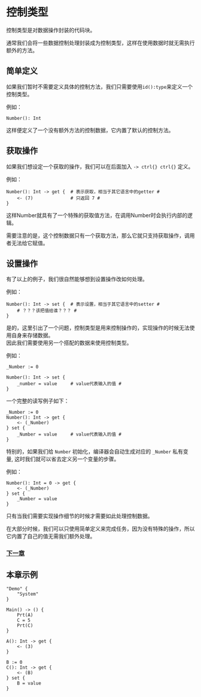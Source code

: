 # 控制类型
控制类型是对数据操作封装的代码块。

通常我们会将一些数据控制处理封装成为控制类型，这样在使用数据时就无需执行额外的方法。

## 简单定义
如果我们暂时不需要定义具体的控制方法，我们只需要使用`id():type`来定义一个控制类型。

例如：
```
Number(): Int
```
这样便定义了一个没有额外方法的控制数据，它内置了默认的控制方法。

## 获取操作
如果我们想设定一个获取的操作，我们可以在后面加入 `-> ctrl{} ctrl{}` 定义。

例如：
```
Number(): Int -> get {  # 表示获取，相当于其它语言中的getter #
    <- (7)              # 只返回 7 #
}
```
这样Number就具有了一个特殊的获取值方法，在调用Number时会执行内部的逻辑。

需要注意的是，这个控制数据只有一个获取方法，那么它就只支持获取操作，调用者无法给它赋值。
## 设置操作
有了以上的例子，我们很自然能够想到设置操作改如何处理。

例如：
```
Number(): Int -> set {  # 表示设置，相当于其它语言中的setter #
    # ？？？该把值给谁？？？ #
}
```
是的，这里引出了一个问题，控制类型是用来控制操作的，实现操作的时候无法使用自身来存储数据。  
因此我们需要使用另一个搭配的数据来使用控制类型。

例如：
```
_Number := 0

Number(): Int -> set {
    _number = value     # value代表输入的值 #
}
```

一个完整的读写例子如下：
```
_Number := 0
Number(): Int -> get {
    <- (_Number)
} set {
    _Number = value     # value代表输入的值 #
}
```

特别的，如果我们给 `Number` 初始化，编译器会自动生成对应的 `_Number` 私有变量, 这时我们就可以省去定义另一个变量的步骤。

例如：
```
Number(): Int = 0 -> get {
    <- (_Number)
} set {
    _Number = value 
}
```

只有当我们需要实现操作细节的时候才需要如此处理控制数据。

在大部分时候，我们可以只使用简单定义来完成任务，因为没有特殊的操作，所以它内置了自己的值无需我们额外处理。

### [下一章](protocol-type.md)

## 本章示例
```
"Demo" {
    "System"
}

Main() -> () {
    Prt(A)
    C = 5
    Prt(C)
}

A(): Int -> get { 
    <- (3) 
}

B := 0
C(): Int -> get { 
    <- (B) 
} set { 
    B = value 
}
```